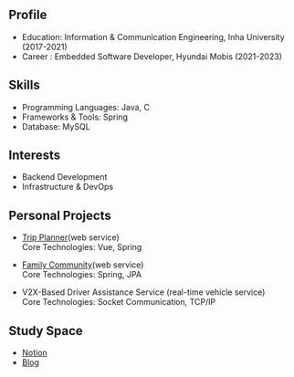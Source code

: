 ## Profile
* Education: Information & Communication Engineering, Inha University (2017-2021)
* Career : Embedded Software Developer, Hyundai Mobis (2021-2023)

## Skills
* Programming Languages: Java, C
* Frameworks & Tools: Spring
* Database: MySQL

## Interests
* Backend Development
* Infrastructure & DevOps

## Personal Projects
* [Trip Planner](https://github.com/soddong/i-like-trip)(web service)   
Core Technologies: Vue, Spring

* [Family Community](https://github.com/soddong/flolink)(web service)   
Core Technologies: Spring, JPA

* V2X-Based Driver Assistance Service (real-time vehicle service)   
Core Technologies: Socket Communication, TCP/IP

## Study Space
* [Notion](https://six-curio-477.notion.site/03-Development-d0d7eec2959f42a8ba350f3cc7c77e67?pvs=4)
* [Blog](https://soddong.tistory.com/)
